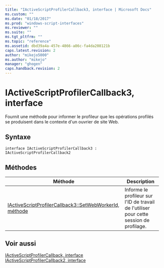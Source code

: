 ```yaml
---
title: "IActiveScriptProfilerCallback3, interface | Microsoft Docs"
ms.custom: ""
ms.date: "01/18/2017"
ms.prod: "windows-script-interfaces"
ms.reviewer: ""
ms.suite: ""
ms.tgt_pltfrm: ""
ms.topic: "reference"
ms.assetid: dbd39a4a-457e-4866-a86c-fa4da208121b
caps.latest.revision: 2
author: "mikejo5000"
ms.author: "mikejo"
manager: "ghogen"
caps.handback.revision: 2
---
```

# IActiveScriptProfilerCallback3, interface
Fournit une méthode pour informer le profileur que les opérations profilés se produisent dans le contexte d'un ouvrier de site Web.  
  
## Syntaxe  
  
```  
interface IActiveScriptProfilerCallback3 : IActiveScriptProfilerCallback2  
```  
  
## Méthodes  
  
|Méthode|Description|  
|-------------|-----------------|  
|[IActiveScriptProfilerCallback3::SetWebWorkerId, méthode](../../winscript/reference/iactivescriptprofilercallback3-setwebworkerid-method.md)|Informe le profileur sur l'ID de travail de l'utiliser pour cette session de profilage.|  
  
## Voir aussi  
 [IActiveScriptProfilerCallback, interface](../../winscript/reference/iactivescriptprofilercallback-interface.md)   
 [IActiveScriptProfilerCallback2, interface](../../winscript/reference/iactivescriptprofilercallback2-interface.md)
